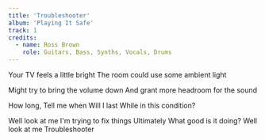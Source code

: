 ```yaml
---
title: 'Troubleshooter'
album: 'Playing It Safe'
track: 1
credits:
  - name: Ross Brown
    role: Guitars, Bass, Synths, Vocals, Drums
---
```


Your TV feels a little bright
The room could use some ambient light

Might try to bring the volume down
And grant more headroom for the sound

How long,
Tell me when
Will I last
While in this condition?

Well look at me
I'm trying to fix things
Ultimately
What good is it doing?
Well look at me
Troubleshooter
